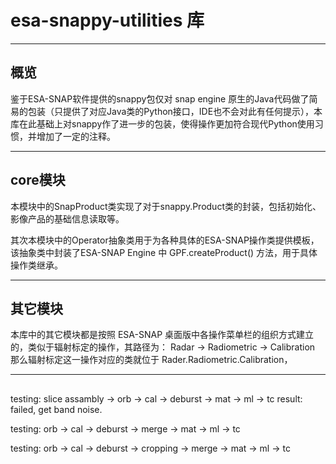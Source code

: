 # esa-snappy-utilities 库

***
## 概览
鉴于ESA-SNAP软件提供的snappy包仅对 snap engine 原生的Java代码做了简易的包装（只提供了对应Java类的Python接口，IDE也不会对此有任何提示），本库在此基础上对snappy作了进一步的包装，使得操作更加符合现代Python使用习惯，并增加了一定的注释。

***
## core模块
本模块中的SnapProduct类实现了对于snappy.Product类的封装，包括初始化、影像产品的基础信息读取等。

其次本模块中的Operator抽象类用于为各种具体的ESA-SNAP操作类提供模板，该抽象类中封装了ESA-SNAP Engine 中 GPF.createProduct() 方法，用于具体操作类继承。

***
## 其它模块
本库中的其它模块都是按照 ESA-SNAP 桌面版中各操作菜单栏的组织方式建立的，类似于辐射标定的操作，其路径为：
Radar -> Radiometric -> Calibration
那么辐射标定这一操作对应的类就位于 Rader.Radiometric.Calibration，


***
## 
testing: slice assambly -> orb -> cal -> deburst -> mat -> ml -> tc
result: failed, get band noise.

testing: orb -> cal -> deburst -> merge -> mat -> ml -> tc

testing: orb -> cal -> deburst -> cropping -> merge -> mat -> ml -> tc

